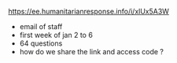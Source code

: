 https://ee.humanitarianresponse.info/i/xlUx5A3W

- email of staff
- first week of jan 2 to 6
- 64 questions 
- how do we share the link and access code ?